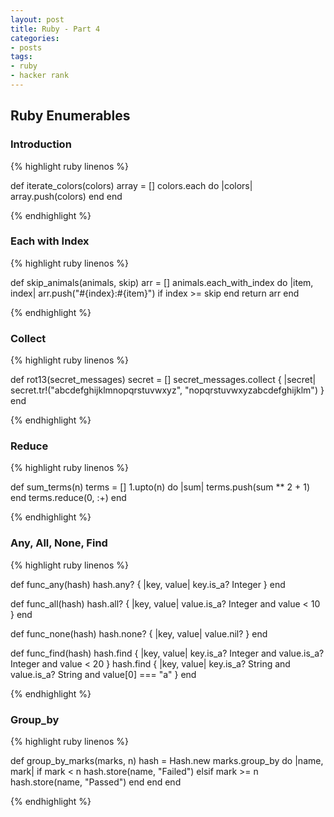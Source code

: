 ```yaml
---
layout: post
title: Ruby - Part 4
categories: 
- posts
tags:
- ruby
- hacker rank
---
```

## Ruby Enumerables

### Introduction
{% highlight ruby linenos %}

def iterate_colors(colors)
    array = []
    colors.each do |colors|
        array.push(colors)
    end
end

{% endhighlight %}


### Each with Index
{% highlight ruby linenos %}

def skip_animals(animals, skip)
    arr = []
    animals.each_with_index do |item, index|
        arr.push("#{index}:#{item}") if index >= skip
    end
    return arr
end

{% endhighlight %}

<!--break-->

### Collect
{% highlight ruby linenos %}

def rot13(secret_messages)
    secret = []
    secret_messages.collect { |secret| 
        secret.tr!("abcdefghijklmnopqrstuvwxyz",
        "nopqrstuvwxyzabcdefghijklm") 
    }
end

{% endhighlight %}

### Reduce
{% highlight ruby linenos %}

def sum_terms(n)
    terms = []
    1.upto(n) do |sum|
        terms.push(sum ** 2 + 1)
    end
    terms.reduce(0, :+)
end

{% endhighlight %}

### Any, All, None, Find
{% highlight ruby linenos %}

def func_any(hash)
    hash.any? { |key, value| key.is_a? Integer }
end

def func_all(hash)
    hash.all? { |key, value| 
        value.is_a? Integer 
        and value < 10 
    }
end

def func_none(hash)
    hash.none? { |key, value| value.nil? }
end

def func_find(hash)
    hash.find { |key, value|
        key.is_a? Integer 
        and value.is_a? Integer 
        and value < 20 
    }
    hash.find { |key, value| 
        key.is_a? String 
        and value.is_a? String 
        and value[0] === "a" 
    }
end

{% endhighlight %}

### Group_by
{% highlight ruby linenos %}

def group_by_marks(marks, n)
    hash = Hash.new
    marks.group_by do |name, mark|
        if mark < n
            hash.store(name, "Failed")
        elsif mark >= n
            hash.store(name, "Passed")
        end
    end
end

{% endhighlight %}